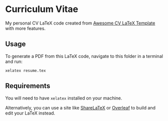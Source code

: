 # Curriculum Vitae
My personal CV LaTeX code created from [Awesome CV LaTeX Template](https://github.com/posquit0/Awesome-CV) with more features.

## Usage
To generate a PDF from this LaTeX code, navigate to this folder in a terminal and run:

    xelatex resume.tex

## Requirements
You will need to have `xelatex` installed on your machine.

Alternatively, you can use a site like [ShareLaTeX](https://sharelatex.com) or [Overleaf](https://www.overleaf.com/) to build and edit your LaTeX instead.

